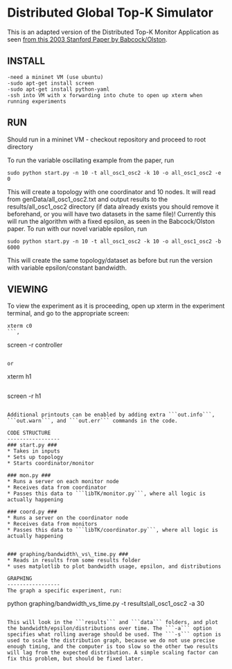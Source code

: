 Distributed Global Top-K Simulator
============================
This is an adapted version of the Distributed Top-K Monitor Application as seen [from this 2003 Stanford Paper by Babcock/Olston](http://infolab.stanford.edu/~olston/publications/topk.html).

INSTALL
------
    -need a mininet VM (use ubuntu)
    -sudo apt-get install screen
    -sudo apt-get install python-yaml
    -ssh into VM with x forwarding into chute to open up xterm when running experiments


RUN
------
Should run in a mininet VM - checkout repository and proceed to root directory

To run the variable oscillating example from the paper, run 

```
sudo python start.py -n 10 -t all_osc1_osc2 -k 10 -o all_osc1_osc2 -e 0
```

This will create a topology with one coordinator and 10 nodes.
It will read from genData/all\_osc1\_osc2.txt and output results to the results/all\_osc1\_osc2 directory (if data already exists you should remove it beforehand, or you will have two datasets in the same file)!
Currently this will run the algorithm with a fixed epsilon, as seen in the Babcock/Olston paper.
To run with our novel variable epsilon, run 

```
sudo python start.py -n 10 -t all_osc1_osc2 -k 10 -o all_osc1_osc2 -b 6000
```

This will create the same topology/dataset as before but run the version with variable epsilon/constant bandwidth.

 
VIEWING
--------------
To view the experiment as it is proceeding, open up xterm in the experiment terminal, and go to the appropriate screen:

```
xterm c0
```,
```
screen -r controller
```

or 

```
xterm h1
```,
```
screen -r h1
```

Additional printouts can be enabled by adding extra ```out.info```, ```out.warn```, and ```out.err``` commands in the code.

CODE STRUCTURE
-----------------
### start.py ###
* Takes in inputs
* Sets up topology
* Starts coordinator/monitor

### mon.py ###
* Runs a server on each monitor node
* Receives data from coordinator
* Passes this data to ```libTK/monitor.py```, where all logic is actually happening

### coord.py ###
* Runs a server on the coordinator node
* Receives data from monitors
* Passes this data to ```libTK/coordinator.py```, where all logic is actually happening


### graphing/bandwidth\_vs\_time.py ###
* Reads in results from some results folder
* uses matplotlib to plot bandwidth usage, epsilon, and distributions

GRAPHING
-----------------
The graph a specific experiment, run:
```
python graphing/bandwidth_vs_time.py -t results\all_osc1_osc2 -a 30
```

This will look in the ```results``` and ```data``` folders, and plot the bandwidth/epsilon/distributions over time. The ```-a``` option specifies what rolling average should be used. The ```-s``` option is used to scale the distribution graph, because we do not use precise enough timing, and the computer is too slow so the other two results will lag from the expected distribution. A simple scaling factor can fix this problem, but should be fixed later.
